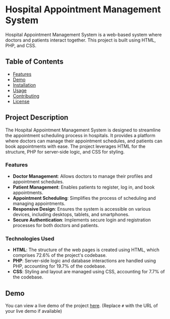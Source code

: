 # Hospital Appointment Management System

Hospital Appointment Management System is a web-based system where doctors and patients interact together. This project is built using HTML, PHP, and CSS.

## Table of Contents

- [Features](#features)
- [Demo](#demo)
- [Installation](#installation)
- [Usage](#usage)
- [Contributing](#contributing)
- [License](#license)

## Project Description

The Hospital Appointment Management System is designed to streamline the appointment scheduling process in hospitals. It provides a platform where doctors can manage their appointment schedules, and patients can book appointments with ease. The project leverages HTML for the structure, PHP for server-side logic, and CSS for styling.

### Features

- **Doctor Management**: Allows doctors to manage their profiles and appointment schedules.
- **Patient Management**: Enables patients to register, log in, and book appointments.
- **Appointment Scheduling**: Simplifies the process of scheduling and managing appointments.
- **Responsive Design**: Ensures the system is accessible on various devices, including desktops, tablets, and smartphones.
- **Secure Authentication**: Implements secure login and registration processes for both doctors and patients.

### Technologies Used

- **HTML**: The structure of the web pages is created using HTML, which comprises 72.6% of the project's codebase.
- **PHP**: Server-side logic and database interactions are handled using PHP, accounting for 19.7% of the codebase.
- **CSS**: Styling and layout are managed using CSS, accounting for 7.7% of the codebase.

## Demo

You can view a live demo of the project [here](#). (Replace `#` with the URL of your live demo if available)

